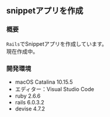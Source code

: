 ## snippetアプリを作成

### 概要
`Rails`でSnippetアプリを作成しています。  
現在作成中。

### 開発環境

- macOS Catalina 10.15.5
- エディター：Visual Studio Code
- ruby 2.6.6
- rails 6.0.3.2
- devise 4.7.2
